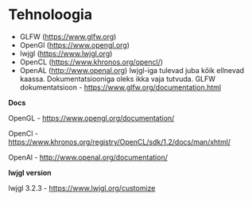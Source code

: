 # Tehnoloogia

*  GLFW (https://www.glfw.org)
*  OpenGl (https://www.opengl.org)
*  lwjgl (https://www.lwjgl.org)
*  OpenCL (https://www.khronos.org/opencl/)
*  OpenAL (http://www.openal.org)
lwjgl-iga tulevad juba kõik ellnevad kaassa. Dokumentatsiooniga oleks ikka vaja tutvuda.
GLFW dokumentatsioon - https://www.glfw.org/documentation.html


**Docs**

OpenGL - https://www.opengl.org/documentation/

OpenCl - https://www.khronos.org/registry/OpenCL/sdk/1.2/docs/man/xhtml/

OpenAl - http://www.openal.org/documentation/


**lwjgl version**

lwjgl 3.2.3 - https://www.lwjgl.org/customize
